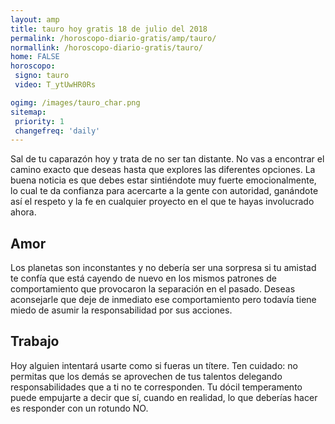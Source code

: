 ```yaml
---
layout: amp
title: tauro hoy gratis 18 de julio del 2018 
permalink: /horoscopo-diario-gratis/amp/tauro/
normallink: /horoscopo-diario-gratis/tauro/
home: FALSE
horoscopo:
 signo: tauro
 video: T_ytUwHR0Rs

ogimg: /images/tauro_char.png
sitemap:
 priority: 1
 changefreq: 'daily'
---
```



Sal de tu caparazón hoy y trata de no ser tan distante. No vas a encontrar el camino exacto que deseas hasta que explores las diferentes opciones. La buena noticia es que debes estar sintiéndote muy fuerte emocionalmente, lo cual te da confianza para acercarte a la gente con autoridad, ganándote así el respeto y la fe en cualquier proyecto en el que te hayas involucrado ahora.

## Amor

Los planetas son inconstantes y no debería ser una sorpresa si tu amistad te confía que está cayendo de nuevo en los mismos patrones de comportamiento que provocaron la separación en el pasado. Deseas aconsejarle que deje de inmediato ese comportamiento pero todavía tiene miedo de asumir la responsabilidad por sus acciones.

## Trabajo

Hoy alguien intentará usarte como si fueras un títere. Ten cuidado: no permitas que los demás se aprovechen de tus talentos delegando responsabilidades que a ti no te corresponden. Tu dócil temperamento puede empujarte a decir que sí, cuando en realidad, lo que deberías hacer es responder con un rotundo NO.